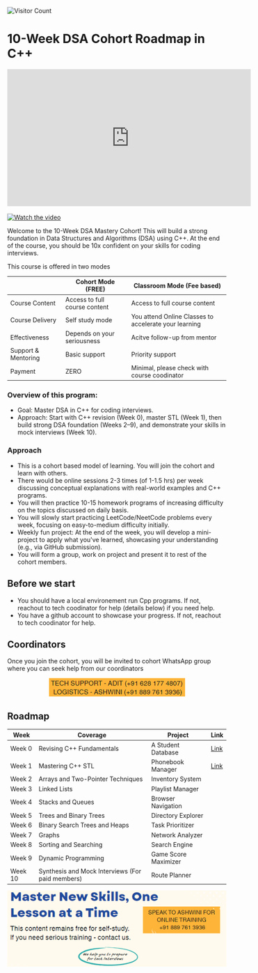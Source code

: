 
![Visitor Count](https://visitor-badge.laobi.icu/badge?page_id=simplifylearning101.dsa_with_cpp)

# 10-Week DSA Cohort Roadmap in C++

<div align="center">
  <iframe width="560" height="315" src="https://youtu.be/AulKXHaqhPc" 
    title="Course Introduction" frameborder="0" allowfullscreen></iframe>
</div>

[![Watch the video](https://img.youtube.com/vi/AulKXHaqhPc/0.jpg)](https://www.youtube.com/watch?v=AulKXHaqhPc)

Welcome to the 10-Week DSA Mastery Cohort! This will build a strong foundation in Data Structures and Algorithms (DSA) using C++. At the end of the course, you should be 10x confident on your skills for coding interviews. 

This course is offered in two modes


|   | Cohort Mode (FREE)  | Classroom Mode (Fee based)  |
|---|---|---|
| Course Content | Access to full course content | Access to full course content |
| Course Delivery | Self study mode | You attend Online Classes to accelerate your learning |
| Effectiveness  | Depends on your seriousness | Acitve follow-up from mentor |
| Support & Mentoring  | Basic support | Priority support |
| Payment | ZERO | Minimal, please check with course coodinator |

### Overview of this program:

- Goal: Master DSA in C++ for coding interviews.
- Approach: Start with C++ revision (Week 0), master STL (Week 1), then build strong DSA foundation (Weeks 2–9), and demonstrate your skills in mock interviews (Week 10).

### Approach
- This is a cohort based model of learning. You will join the cohort and learn with others. 
- There would be online sessions 2-3 times (of 1-1.5 hrs) per week discussing conceptual explanations with real-world examples and C++ programs.
- You will then practice 10-15 homework programs of increasing difficulty on the topics discussed on daily basis. 
- You will slowly start practicing LeetCode/NeetCode problems every week, focusing on easy-to-medium difficulty initially.
- Weekly fun project: At the end of the week, you will develop a mini-project to apply what you've learned, showcasing your understanding (e.g., via GitHub submission). 
- You will form a group, work on project and present it to rest of the cohort members.

## Before we start
- You should have a local environement run Cpp programs. If not, reachout to tech coodinator for help (details below) if you need help.  
- You have a github account to showcase your progress. If not, reachout to tech coodinator for help.

## Coordinators
Once you join the cohort, you will be invited to cohort WhatsApp group where you can seek help from our coordinators 
<div align="center">
  <img src="static/support1.png" alt="Support Image">
</div>

## Roadmap
| Week | Coverage | Project | Link |
|---|---|---|---|
| Week 0 | Revising C++ Fundamentals | A Student Database | [Link](week0/README.md) |
| Week 1 | Mastering C++ STL | Phonebook Manager | [Link](week1/README.md) |
| Week 2 | Arrays and Two-Pointer Techniques | Inventory System | | 
| Week 3 | Linked Lists | Playlist Manager | | 
| Week 4 | Stacks and Queues | Browser Navigation | | 
| Week 5 | Trees and Binary Trees | Directory Explorer | |
| Week 6 | Binary Search Trees and Heaps | Task Prioritizer | | 
| Week 7 | Graphs | Network Analyzer | |
| Week 8 | Sorting and Searching | Search Engine | | 
| Week 9 | Dynamic Programming | Game Score Maximizer | |
| Week 10 | Synthesis and Mock Interviews (For paid members) | Route Planner | |

<div align="center">
  <img src="static/banner.png" alt="Banner Image">
</div>
